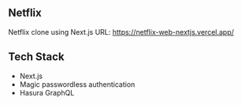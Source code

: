 ## Netflix 

Netflix clone using Next.js
URL: https://netflix-web-nextjs.vercel.app/

## Tech Stack
- Next.js
- Magic passwordless authentication
- Hasura GraphQL
